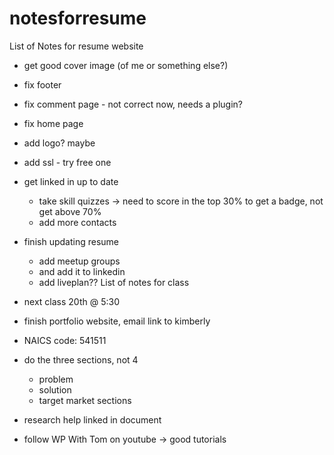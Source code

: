 # notesforresume
List of Notes for resume website

- get good cover image (of me or something else?)
- fix footer
- fix comment page - not correct now, needs a plugin?
- fix home page
- add logo? maybe
- add ssl - try free one

- get linked in up to date
	- take skill quizzes -> need to score in the top 30% to get a badge, not get above 70%
	- add more contacts
- finish updating resume
	- add meetup groups
	- and add it to linkedin
	- add liveplan??
List of notes for class

- next class 20th @ 5:30
- finish portfolio website, email link to kimberly
- NAICS code: 541511
- do the three sections, not 4
	- problem
	- solution
	- target market sections
- research help linked in document


- follow WP With Tom on youtube -> good tutorials
